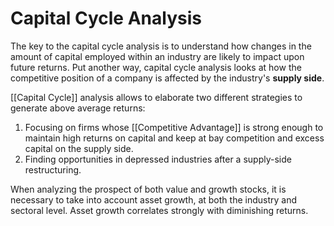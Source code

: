 # Capital Cycle Analysis

The key to the capital cycle analysis is to understand how changes in the amount of capital employed within an industry are likely to impact upon future returns.
Put another way, capital cycle analysis looks at how the competitive position of a company is affected by the industry's **supply side**. 

[[Capital Cycle]] analysis allows to elaborate two different strategies to generate above average returns:
1. Focusing on firms whose [[Competitive Advantage]] is strong enough to maintain high returns on capital and keep at bay competition and excess capital on the supply side.
2. Finding opportunities in depressed industries after a supply-side restructuring.


When analyzing the prospect of both value and growth stocks, it is necessary to take into account asset growth, at both the industry and sectoral level. Asset growth correlates strongly with diminishing returns.

